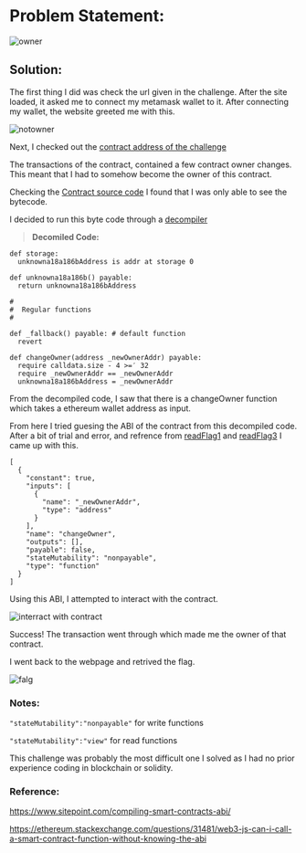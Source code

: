 # Problem Statement:
![owner](https://user-images.githubusercontent.com/53595853/133981817-470e2197-cc00-4af4-9ce2-12269b603c2a.png)

## Solution:

The first thing I did was check the url given in the challenge. After the site loaded, it asked me to connect my metamask wallet to it.
After connecting my wallet, the website greeted me with this.

![notowner](https://user-images.githubusercontent.com/53595853/133991228-c331c25f-7047-41f4-b000-d19217219647.png)

Next, I checked out the [contract address of the challenge](https://ropsten.etherscan.io/address/0x850C8db4739F66869757f09752811c4b692F02b8)

The transactions of the contract, contained a few contract owner changes. This meant that I had to somehow become the owner of this contract.

Checking the [Contract source code](https://ropsten.etherscan.io/address/0x850C8db4739F66869757f09752811c4b692F02b8#code) 
I found that I was only able to see the bytecode.

I decided to run this byte code through a [decompiler](https://ropsten.etherscan.io/bytecode-decompiler?a=0x850C8db4739F66869757f09752811c4b692F02b8)

>**Decomiled Code:**

```
def storage:
  unknowna18a186bAddress is addr at storage 0

def unknowna18a186b() payable: 
  return unknowna18a186bAddress

#
#  Regular functions
#

def _fallback() payable: # default function
  revert

def changeOwner(address _newOwnerAddr) payable: 
  require calldata.size - 4 >=′ 32
  require _newOwnerAddr == _newOwnerAddr
  unknowna18a186bAddress = _newOwnerAddr
```

From the decompiled code, I saw that there is a changeOwner function which takes a ethereum wallet address as input.

From here I tried guesing the ABI of the contract from this decompiled code.
After a bit of trial and error, and refrence from [readFlag1](https://github.com/0x41head/PBJar-CTF-2021-Write-up/blob/main/misc/readFlag1.md) and 
[readFlag3](https://github.com/0x41head/PBJar-CTF-2021-Write-up/blob/main/misc/readFlag3.md) I came up with this.

```
[
  {
    "constant": true,
    "inputs": [
      {
        "name": "_newOwnerAddr",
        "type": "address"
      }
    ],
    "name": "changeOwner",
    "outputs": [],
    "payable": false,
    "stateMutability": "nonpayable",
    "type": "function"
  }
]
```

Using this ABI, I attempted to interact with the contract.

![interract with contract](https://user-images.githubusercontent.com/53595853/133996613-08edda66-a62e-4e2b-945a-95a0f2fdbb4a.png)

Success!
The transaction went through which made me the owner of that contract.

I went back to the webpage and retrived the flag.

![falg](https://user-images.githubusercontent.com/53595853/133997002-357aa004-b2a0-48f5-b305-a32a55052eb0.png)


### Notes:

`"stateMutability":"nonpayable"` for write functions

`"stateMutability":"view"` for read functions

This challenge was probably the most difficult one I solved as I had no prior experience coding in blockchain or solidity.

### Reference:

https://www.sitepoint.com/compiling-smart-contracts-abi/

https://ethereum.stackexchange.com/questions/31481/web3-js-can-i-call-a-smart-contract-function-without-knowing-the-abi
